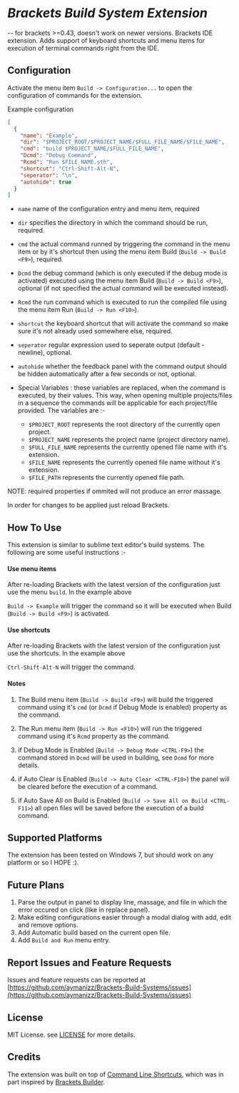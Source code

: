 # ***Brackets Build System Extension***
-- for brackets >=0.43, doesn't work on newer versions.
Brackets IDE extension. Adds support of keyboard shortcuts and menu items for execution of terminal commands right from the IDE.

## Configuration

Activate the menu item `Build -> Configuration...` to open the configuration of commands for the extension.

Example configuration

```Json
[
  {
    "name": "Example",
    "dir": "$PROJECT_ROOT/$PROJECT_NAME/$FULL_FILE_NAME/$FILE_NAME",
    "cmd": "build $PROJECT_NAME/$FULL_FILE_NAME",
    "Dcmd": "Debug Command",
    "Rcmd": "Run $FILE_NAME.sth",
    "shortcut": "Ctrl-Shift-Alt-N",
    "seperator": "\n",
    "autohide": true
  }
]
```

* `name` name of the configuration entry and menu item, required
* `dir` specifies the directory in which the command should be run, required.
* `cmd` the actual command runned by triggering the command in the menu item or by it's shortcut then using the menu item Build (`Build -> Build <F9>`), required.
* `Dcmd` the debug command (which is only executed if the debug mode is activated) executed using the menu item Build (`Build -> Build <F9>`), optional (if not specified the actual command will be executed instead).
* `Rcmd` the run command which is executed to run the compiled file using the menu item Run (`Build -> Run <F10>`).
* `shortcut` the keyboard shortcut that will activate the command so make sure it's not already used somewhere else, required.
* `seperator` regular expression used to seperate output (default - newline), optional.
* `autohide` whether the feedback panel with the command output should be hidden automatically after a few seconds or not, optional.

* Special Variables : these variables are replaced, when the command is executed, by their values. This way, when opening multiple projects/files in a sequence the commands will be applicable for each project/file provided. The variables are :-

  - `$PROJECT_ROOT` represents the root directory of the currently open project.
  - `$PROJECT_NAME` represents the project name (project directory name).
  - `$FULL_FILE_NAME` represents the currently opened file name with it's extension.
  - `$FILE_NAME` represents the currently opened file name without it's extension.
  - `$FILE_PATH` represents the currently opened file path.

NOTE: required properties if ommited will not produce an error massage.

In order for changes to be applied just reload Brackets.

## How To Use

This extension is similar to sublime text editor's build systems. The following are some useful instructions :-

#### Use menu items

After re-loading Brackets with the latest version of the configuration just use the menu `build`. In the example above

`Build -> Example` will trigger the command so it will be executed when Build (`Build -> Build <F9>`) is activated.

#### Use shortcuts

After re-loading Brackets with the latest version of the configuration just use the shortcuts. In the example above

`Ctrl-Shift-Alt-N` will trigger the command.

#### Notes

1. The Build menu item (`Build -> Build <F9>`) will build the triggered command using it's `cmd` (or `Dcmd` if Debug Mode is enabled) property as the command.

2. The Run menu item (`Build -> Run <F10>`) will run the triggered command using it's `Rcmd` property as the command.

3. if Debug Mode is Enabled (`Build -> Debug Mode <CTRL-F9>`) the command stored in `Dcmd` will be used in building, see `Dcmd` for more details.

4. if Auto Clear is Enabled (`Build -> Auto Clear <CTRL-F10>`) the panel will be cleared before the execution of a command.

5. if Auto Save All on Build is Enabled (`Build -> Save All on Build <CTRL-F11>`) all open files will be saved before the execution of a build command.

## Supported Platforms

The extension has been tested on Windows 7, but should work on any platform or so I HOPE :).

## Future Plans

1. Parse the output in panel to display line, massage, and file in which the error occured on click (like in replace panel).
2. Make editing configurations easier through a modal dialog with add, edit and remove options.
4. Add Automatic build based on the current open file.
5. Add `Build and Run` menu entry.

## Report Issues and Feature Requests

Issues and feature requests can be reported at [https://github.com/aymanizz/Brackets-Build-Systems/issues](https://github.com/aymanizz/Brackets-Build-Systems/issues)

## License

MIT License. see [LICENSE](https://github.com/aymanizz/Brackets-Build-Systems/LICENSE) for more details.

## Credits

The extension was built on top of [Command Line Shortcuts](https://github.com/antivanov/Brackets-Command-Line-Shortcuts/),
which was in part inspired by [Brackets Builder](https://github.com/Vhornets/brackets-builder).

